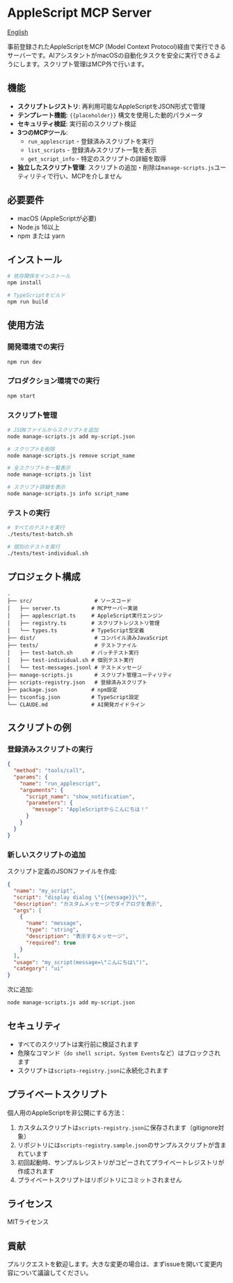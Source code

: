 # AppleScript MCP Server

[English](README.md)

事前登録されたAppleScriptをMCP (Model Context Protocol)経由で実行できるサーバーです。AIアシスタントがmacOSの自動化タスクを安全に実行できるようにします。スクリプト管理はMCP外で行います。

## 機能

- **スクリプトレジストリ**: 再利用可能なAppleScriptをJSON形式で管理
- **テンプレート機能**: `{{placeholder}}` 構文を使用した動的パラメータ
- **セキュリティ検証**: 実行前のスクリプト検証
- **3つのMCPツール**:
  - `run_applescript` - 登録済みスクリプトを実行
  - `list_scripts` - 登録済みスクリプト一覧を表示
  - `get_script_info` - 特定のスクリプトの詳細を取得
- **独立したスクリプト管理**: スクリプトの追加・削除は`manage-scripts.js`ユーティリティで行い、MCPを介しません

## 必要要件

- macOS (AppleScriptが必要)
- Node.js 16以上
- npm または yarn

## インストール

```bash
# 依存関係をインストール
npm install

# TypeScriptをビルド
npm run build
```

## 使用方法

### 開発環境での実行

```bash
npm run dev
```

### プロダクション環境での実行

```bash
npm start
```

### スクリプト管理

```bash
# JSONファイルからスクリプトを追加
node manage-scripts.js add my-script.json

# スクリプトを削除
node manage-scripts.js remove script_name

# 全スクリプトを一覧表示
node manage-scripts.js list

# スクリプト詳細を表示
node manage-scripts.js info script_name
```

### テストの実行

```bash
# すべてのテストを実行
./tests/test-batch.sh

# 個別のテストを実行
./tests/test-individual.sh
```

## プロジェクト構成

```
.
├── src/                    # ソースコード
│   ├── server.ts          # MCPサーバー実装
│   ├── applescript.ts     # AppleScript実行エンジン
│   ├── registry.ts        # スクリプトレジストリ管理
│   └── types.ts           # TypeScript型定義
├── dist/                   # コンパイル済みJavaScript
├── tests/                  # テストファイル
│   ├── test-batch.sh      # バッチテスト実行
│   ├── test-individual.sh # 個別テスト実行
│   └── test-messages.jsonl # テストメッセージ
├── manage-scripts.js       # スクリプト管理ユーティリティ
├── scripts-registry.json   # 登録済みスクリプト
├── package.json           # npm設定
├── tsconfig.json          # TypeScript設定
└── CLAUDE.md              # AI開発ガイドライン
```

## スクリプトの例

### 登録済みスクリプトの実行

```json
{
  "method": "tools/call",
  "params": {
    "name": "run_applescript",
    "arguments": {
      "script_name": "show_notification",
      "parameters": {
        "message": "AppleScriptからこんにちは！"
      }
    }
  }
}
```

### 新しいスクリプトの追加

スクリプト定義のJSONファイルを作成:

```json
{
  "name": "my_script",
  "script": "display dialog \"{{message}}\"",
  "description": "カスタムメッセージでダイアログを表示",
  "args": [
    {
      "name": "message",
      "type": "string",
      "description": "表示するメッセージ",
      "required": true
    }
  ],
  "usage": "my_script(message=\"こんにちは\")",
  "category": "ui"
}
```

次に追加:

```bash
node manage-scripts.js add my-script.json
```

## セキュリティ

- すべてのスクリプトは実行前に検証されます
- 危険なコマンド（`do shell script`、`System Events`など）はブロックされます
- スクリプトは`scripts-registry.json`に永続化されます

## プライベートスクリプト

個人用のAppleScriptを非公開にする方法：

1. カスタムスクリプトは`scripts-registry.json`に保存されます（gitignore対象）
2. リポジトリには`scripts-registry.sample.json`のサンプルスクリプトが含まれています
3. 初回起動時、サンプルレジストリがコピーされてプライベートレジストリが作成されます
4. プライベートスクリプトはリポジトリにコミットされません

## ライセンス

MITライセンス

## 貢献

プルリクエストを歓迎します。大きな変更の場合は、まずissueを開いて変更内容について議論してください。